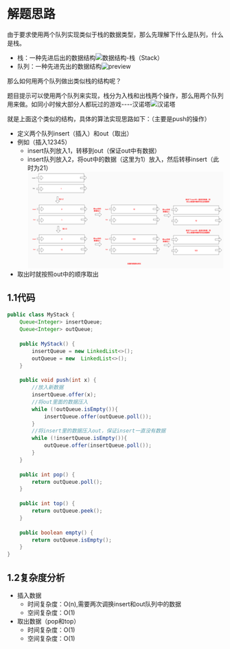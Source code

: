 # 解题思路
由于要求使用两个队列实现类似于栈的数据类型，那么先理解下什么是队列，什么是栈。

* 栈：一种先进后出的数据结构![数据结构-栈（Stack）](https://pic1.zhimg.com/v2-8d25029b02920207f3c3004e9b3386db_1440w.jpg?source=172ae18b)
* 队列：一种先进先出的数据结构![preview](https://pic1.zhimg.com/v2-06d8b217c43f00477d95b4e1b976de20_r.jpg)

那么如何用两个队列做出类似栈的结构呢？

​	题目提示可以使用两个队列来实现，栈分为入栈和出栈两个操作，那么用两个队列用来做。如同小时候大部分人都玩过的游戏----汉诺塔![汉诺塔](https://bkimg.cdn.bcebos.com/pic/2934349b033b5bb5347f4c4836d3d539b700bcd8?x-bce-process=image/resize,m_lfit,w_536,limit_1/format,f_jpg)

就是上面这个类似的结构，具体的算法实现思路如下：（主要是push的操作）

* 定义两个队列insert（插入）和out（取出）
* 例如（插入12345）
  * insert队列放入1，转移到out（保证out中有数据）
  * insert队列放入2，将out中的数据（这里为1）放入，然后转移insert（此时为21）![双队列形成栈](双队列形成栈.jpeg)
* 取出时就按照out中的顺序取出

## 1.1代码

```java
public class MyStack {
    Queue<Integer> insertQueue;
    Queue<Integer> outQueue;

    public MyStack() {
        insertQueue = new LinkedList<>();
        outQueue = new  LinkedList<>();
    }

    public void push(int x) {
        //放入新数据
        insertQueue.offer(x);
        //将out里面的数据压入
        while (!outQueue.isEmpty()){
            insertQueue.offer(outQueue.poll());
        }
        //将insert里的数据压入out，保证insert一直没有数据
        while (!insertQueue.isEmpty()){
            outQueue.offer(insertQueue.poll());
        }
    }

    public int pop() {
        return outQueue.poll();
    }

    public int top() {
        return outQueue.peek();
    }

    public boolean empty() {
        return outQueue.isEmpty();
    }
}
```

## 1.2复杂度分析

* 插入数据
  * 时间复杂度：O(n),需要两次调换insert和out队列中的数据
  * 空间复杂度：O(1)
* 取出数据（pop和top）
  * 时间复杂度：O(1)
  * 空间复杂度：O(1)
